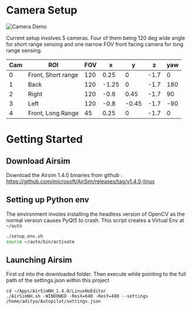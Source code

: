 # Camera Setup

![Camera Demo](/gifs/cams.gif)

Current setup involves 5 cameras. Four of them being 120 deg wide angle for short range sensing and one narrow FOV front facing camera for long range sensing.

| Cam | ROI                | FOV | x     | y     | z    | yaw |
|-----|--------------------|-----|-------|-------|------|-----|
| 0   | Front, Short range | 120 | 0.25  | 0     | -1.7 | 0   |
| 1   | Back               | 120 | -1.25 | 0     | -1.7 | 180 |
| 2   | Right              | 120 | -0.8  | 0.45  | -1.7 | 90  |
| 3   | Left               | 120 | -0.8  | -0.45 | -1.7 | -90 |
| 4   | Front, Long Range  | 45  | 0.25  | 0     | -1.7 | 0   |


# Getting Started 

## Download Airsim

Download the Airsim 1.4.0 binaries from github : https://github.com/microsoft/AirSim/releases/tag/v1.4.0-linux


## Setting up Python env

The environment involes installing the headless version of OpenCV as the normal version causes PyQt5 to crash. This script creates a Virtual Env at `~/auto`
```bash
./setup_env.sh
source ~/auto/bin/activate
```

## Launching Airsim

First cd into the downloaded folder. Then execute while pointing to the full path of the settings.json within this project

```
cd ~/Apps/AirSimNH_1.4.0/LinuxNoEditor
./AirSimNH.sh -WINDOWED -ResX=640 -ResY=480 --settings /home/aditya/Autopilot/settings.json
```

